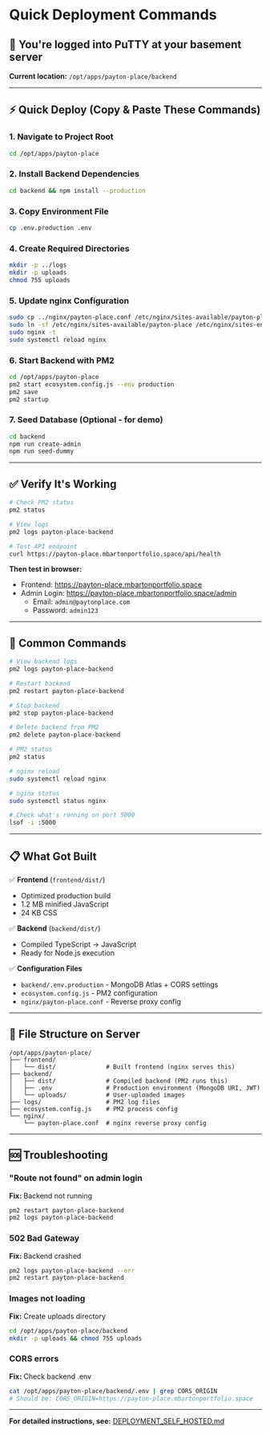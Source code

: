 # Quick Deployment Commands

## 🎯 You're logged into PuTTY at your basement server

**Current location:** `/opt/apps/payton-place/backend`

---

## ⚡ Quick Deploy (Copy & Paste These Commands)

### 1. Navigate to Project Root
```bash
cd /opt/apps/payton-place
```

### 2. Install Backend Dependencies
```bash
cd backend && npm install --production
```

### 3. Copy Environment File
```bash
cp .env.production .env
```

### 4. Create Required Directories
```bash
mkdir -p ../logs
mkdir -p uploads
chmod 755 uploads
```

### 5. Update nginx Configuration
```bash
sudo cp ../nginx/payton-place.conf /etc/nginx/sites-available/payton-place
sudo ln -sf /etc/nginx/sites-available/payton-place /etc/nginx/sites-enabled/payton-place
sudo nginx -t
sudo systemctl reload nginx
```

### 6. Start Backend with PM2
```bash
cd /opt/apps/payton-place
pm2 start ecosystem.config.js --env production
pm2 save
pm2 startup
```

### 7. Seed Database (Optional - for demo)
```bash
cd backend
npm run create-admin
npm run seed-dummy
```

---

## ✅ Verify It's Working

```bash
# Check PM2 status
pm2 status

# View logs
pm2 logs payton-place-backend

# Test API endpoint
curl https://payton-place.mbartonportfolio.space/api/health
```

**Then test in browser:**
- Frontend: https://payton-place.mbartonportfolio.space
- Admin Login: https://payton-place.mbartonportfolio.space/admin
  - Email: `admin@paytonplace.com`
  - Password: `admin123`

---

## 🔧 Common Commands

```bash
# View backend logs
pm2 logs payton-place-backend

# Restart backend
pm2 restart payton-place-backend

# Stop backend
pm2 stop payton-place-backend

# Delete backend from PM2
pm2 delete payton-place-backend

# PM2 status
pm2 status

# nginx reload
sudo systemctl reload nginx

# nginx status
sudo systemctl status nginx

# Check what's running on port 5000
lsof -i :5000
```

---

## 📋 What Got Built

✅ **Frontend** (`frontend/dist/`)
- Optimized production build
- 1.2 MB minified JavaScript
- 24 KB CSS

✅ **Backend** (`backend/dist/`)
- Compiled TypeScript → JavaScript
- Ready for Node.js execution

✅ **Configuration Files**
- `backend/.env.production` - MongoDB Atlas + CORS settings
- `ecosystem.config.js` - PM2 configuration
- `nginx/payton-place.conf` - Reverse proxy config

---

## 📁 File Structure on Server

```
/opt/apps/payton-place/
├── frontend/
│   └── dist/              # Built frontend (nginx serves this)
├── backend/
│   ├── dist/              # Compiled backend (PM2 runs this)
│   ├── .env               # Production environment (MongoDB URI, JWT)
│   └── uploads/           # User-uploaded images
├── logs/                  # PM2 log files
├── ecosystem.config.js    # PM2 process config
└── nginx/
    └── payton-place.conf  # nginx reverse proxy config
```

---

## 🆘 Troubleshooting

### "Route not found" on admin login
**Fix:** Backend not running
```bash
pm2 restart payton-place-backend
pm2 logs payton-place-backend
```

### 502 Bad Gateway
**Fix:** Backend crashed
```bash
pm2 logs payton-place-backend --err
pm2 restart payton-place-backend
```

### Images not loading
**Fix:** Create uploads directory
```bash
cd /opt/apps/payton-place/backend
mkdir -p uploads && chmod 755 uploads
```

### CORS errors
**Fix:** Check backend .env
```bash
cat /opt/apps/payton-place/backend/.env | grep CORS_ORIGIN
# Should be: CORS_ORIGIN=https://payton-place.mbartonportfolio.space
```

---

**For detailed instructions, see:** [DEPLOYMENT_SELF_HOSTED.md](DEPLOYMENT_SELF_HOSTED.md)
